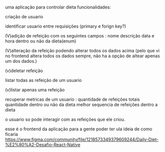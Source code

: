 uma aplicação para controlar dieta
funcionalidades:

criação de usuario

identificar usuario entre requisições (primary e forign key?)

(V)adição de refeição com os seguintes campos :
     nome 
     descrição 
     data e hora 
     dentro ou não da dieta(enum)
      
(V)alteração da refeição podendo alterar todos os dados acima (pelo que vi no frontend altera todos os dados sempre, não ha a opção de altear apenas um dos dados.)


(v)deletar refeição

listar todas as refeição de um usuario

(v)listar apenas uma refeição

recuperar metricas de um usuario :
     quantidade de refeições totais
     quantidade dentro ou não da dieta 
     melhor sequencia de refeições dentro a dieta

o usuario so pode interagir com as refeições que ele criou.

esse é o frontend da aplicação para a gente poder ter ula ideia de como ficaria
https://www.figma.com/community/file/1218573349379609244/Daily-Diet-%E2%80%A2-Desafio-React-Native